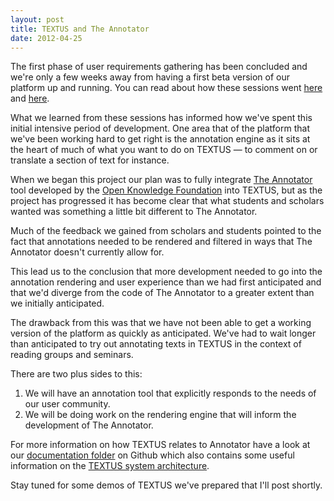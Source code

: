```yaml
---
layout: post
title: TEXTUS and The Annotator
date: 2012-04-25
---
```


The first phase of user requirements gathering has been concluded and we're only a few weeks away from having a first beta version of our platform up and running. You can read about how these sessions went [here][1] and [here][2].

What we learned from these sessions has informed how we've spent this initial intensive period of development. One area that of the platform that we've been working hard to get right is the annotation engine as it sits at the heart of much of what you want to do on TEXTUS — to comment on or translate a section of text for instance.

When we began this project our plan was to fully integrate [The Annotator][3] tool developed by the [Open Knowledge Foundation][4] into TEXTUS, but as the project has progressed it has become clear that what students and scholars wanted was something a little bit different to The Annotator.

Much of the feedback we gained from scholars and students pointed to the fact that annotations needed to be rendered and filtered in ways that The Annotator doesn't currently allow for.

This lead us to the conclusion that more development needed to go into the annotation rendering and user experience than we had first anticipated and that we'd diverge from the code of The Annotator to a greater extent than we initially anticipated.

The drawback from this was that we have not been able to get a working version of the platform as quickly as anticipated. We've had to wait longer than anticipated to try out annotating texts in TEXTUS in the context of reading groups and seminars.

There are two plus sides to this:

1. We will have an annotation tool that explicitly responds to the needs of our user community.
2. We will be doing work on the rendering engine that will inform the development of The Annotator.

For more information on how TEXTUS relates to Annotator have a look at our [documentation folder][5] on Github which also contains some useful information on the [TEXTUS system architecture][6].

Stay tuned for some demos of TEXTUS we've prepared that I'll post shortly.

[1]: http://okfnlabs.org/textus/2012/02/17/what-do-users-want-from-textus.html
[2]: http://okfnlabs.org/textus/2012/03/16/what-do-users-want-part-ii.html
[3]: http://annotateit.org
[4]: http://okfn.org
[5]: https://github.com/okfn/textus/tree/master/docs
[6]: https://github.com/okfn/textus/blob/master/docs/architecture_overview.md
